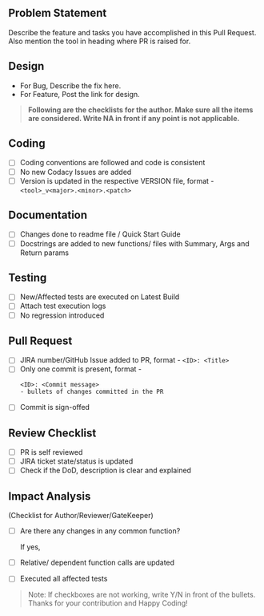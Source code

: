 ## Problem Statement

Describe the feature and tasks you have accomplished in this Pull Request. Also mention the tool in heading where PR is raised for.

## Design

-   For Bug, Describe the fix here.
-   For Feature, Post the link for design.

> **Following are the checklists for the author. Make sure all the items are considered. Write NA in front if any point is not applicable.**

## Coding

-   [ ] Coding conventions are followed and code is consistent
-   [ ] No new Codacy Issues are added
-   [ ] Version is updated in the respective VERSION file, format - `<tool>_v<major>.<minor>.<patch>`

## Documentation

-   [ ] Changes done to readme file / Quick Start Guide
-   [ ] Docstrings are added to new functions/ files with Summary, Args and Return params

## Testing

-   [ ] New/Affected tests are executed on Latest Build
-   [ ] Attach test execution logs
-   [ ] No regression introduced

## Pull Request

-   [ ] JIRA number/GitHub Issue added to PR, format - `<ID>: <Title>`
-   [ ] Only one commit is present, format -
    ```txt
    <ID>: <Commit message>
    - bullets of changes committed in the PR
    ```
-   [ ] Commit is sign-offed

## Review Checklist

-   [ ] PR is self reviewed
-   [ ] JIRA ticket state/status is updated
-   [ ] Check if the DoD, description is clear and explained

## Impact Analysis

  (Checklist for Author/Reviewer/GateKeeper)

-   [ ] Are there any changes in any common function?

  If yes,

-   [ ] Relative/ dependent function calls are updated
-   [ ] Executed all affected tests

> Note: If checkboxes are not working, write Y/N in front of the bullets. Thanks for your contribution and Happy Coding!
